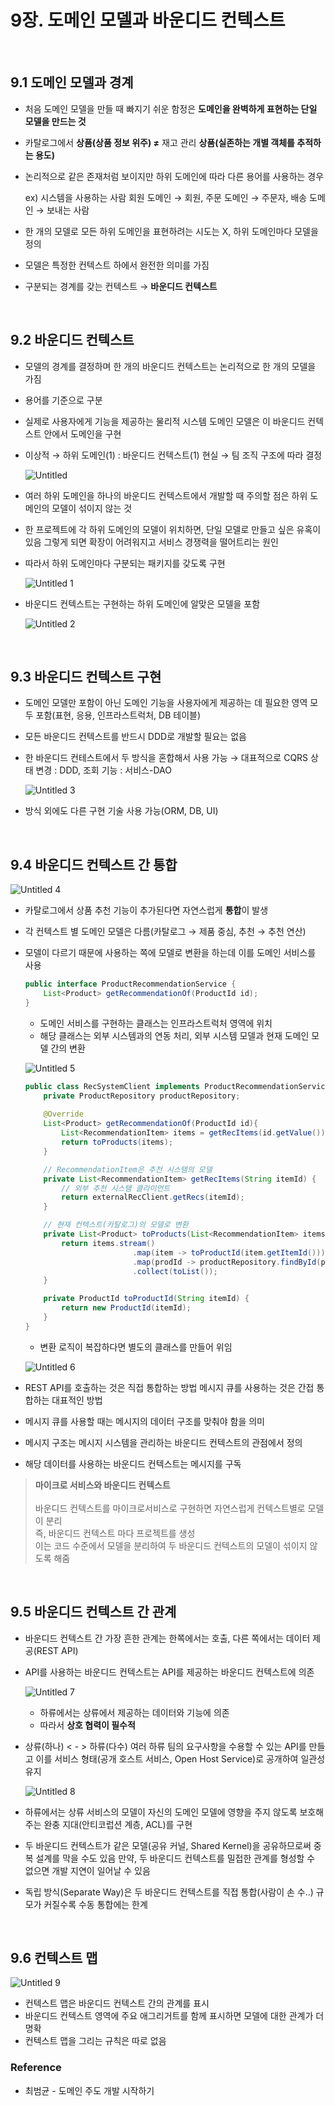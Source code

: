 # 9장. 도메인 모델과 바운디드 컨텍스트

<br>

## 9.1 도메인 모델과 경계

- 처음 도메인 모델을 만들 때 빠지기 쉬운 함정은 **도메인을 완벽하게 표현하는 단일 모델을 만드는 것**
- 카탈로그에서 **상품(상품 정보 위주) ≠** 재고 관리 **상품(실존하는 개별 객체를 추적하는 용도)**
- 논리적으로 같은 존재처럼 보이지만 하위 도메인에 따라 다른 용어를 사용하는 경우
    
    ex) 시스템을 사용하는 사람 
    회원 도메인 → 회원, 주문 도메인 → 주문자, 배송 도메인 → 보내는 사람
    
- 한 개의 모델로 모든 하위 도메인을 표현하려는 시도는 X, 하위 도메인마다 모델을 정의
- 모델은 특정한 컨텍스트 하에서 완전한 의미를 가짐
- 구분되는 경계를 갖는 컨텍스트 → **바운디드 컨텍스트**

<br>

## 9.2 바운디드 컨텍스트

- 모델의 경계를 결정하며 한 개의 바운디드 컨텍스트는 논리적으로 한 개의 모델을 가짐
- 용어를 기준으로 구분
- 실제로 사용자에게 기능을 제공하는 물리적 시스템
도메인 모델은 이 바운디드 컨텍스트 안에서 도메인을 구현
- 이상적 → 하위 도메인(1) :  바운디드 컨텍스트(1)
현실    → 팀 조직 구조에 따라 결정
   
   ![Untitled](https://user-images.githubusercontent.com/26344479/188674197-114c6dff-9729-4f5a-b022-6ac9bbf8cc6d.png)
    
- 여러 하위 도메인을 하나의 바운디드 컨텍스트에서 개발할 때 주의할 점은 하위 도메인의 모델이 섞이지 않는 것
- 한 프로젝트에 각 하위 도메인의 모델이 위치하면, 단일 모델로 만들고 싶은 유혹이 있음
그렇게 되면 확장이 어려워지고 서비스 경쟁력을 떨어트리는 원인
- 따라서 하위 도메인마다 구분되는 패키지를 갖도록 구현

    ![Untitled 1](https://user-images.githubusercontent.com/26344479/188674045-c61be035-e4e3-40bb-ac5e-25a5ce8af229.png)
    
- 바운디드 컨텍스트는 구현하는 하위 도메인에 알맞은 모델을 포함
    
    ![Untitled 2](https://user-images.githubusercontent.com/26344479/188674074-a53ed9f9-28a0-465e-87a8-09de60c7073d.png)

<br>

## 9.3 바운디드 컨텍스트 구현

- 도메인 모델만 포함이 아닌 도메인 기능을 사용자에게 제공하는 데 필요한 영역 모두 포함(표현, 응용, 인프라스트럭처, DB 테이블)
- 모든 바운디드 컨텍스트를 반드시 DDD로 개발할 필요는 없음
- 한 바운디드 컨테스트에서 두 방식을 혼합해서 사용 가능 → 대표적으로 CQRS
상태 변경 : DDD, 조회 기능 : 서비스-DAO
    
   ![Untitled 3](https://user-images.githubusercontent.com/26344479/188674446-6a63586d-8cc6-4aa3-8732-cc4777bc82c7.png)
    
- 방식 외에도 다른 구현 기술 사용 가능(ORM, DB, UI)

<br>

## 9.4 바운디드 컨텍스트 간 통합

![Untitled 4](https://user-images.githubusercontent.com/26344479/188674572-1c40462d-2109-4dec-8b12-f356f121dfbe.png)

- 카탈로그에서 상품 추천 기능이 추가된다면 자연스럽게 **통합**이 발생
- 각 컨텍스트 별 도메인 모델은 다름(카탈로그 → 제품 중심, 추천 → 추천 연산)
- 모델이 다르기 때문에 사용하는 쪽에 모델로 변환을 하는데 이를 도메인 서비스를 사용
    
    ```java
    public interface ProductRecommendationService {
    	List<Product> getRecommendationOf(ProductId id);
    }
    ```
    
    - 도메인 서비스를 구현하는 클래스는 인프라스트럭처 영역에 위치
    - 해당 클래스는 외부 시스템과의 연동 처리, 외부 시스템 모델과 현재 도메인 모델 간의 변환
    
   ![Untitled 5](https://user-images.githubusercontent.com/26344479/188674608-0f9361ab-d206-41eb-942c-789288d03311.png)
    
    ```java
    public class RecSystemClient implements ProductRecommendationService {
    	private ProductRepository productRepository;
    	
    	@Override
    	List<Product> getRecommendationOf(ProductId id){
    		List<RecommendationItem> items = getRecItems(id.getValue());
    		return toProducts(items);
    	}
    
    	// RecommendationItem은 추천 시스템의 모델
    	private List<RecommendationItem> getRecItems(String itemId) {
    		// 외부 추천 시스템 클라이언트
    		return externalRecClient.getRecs(itemId);
    	}
    
    	// 현재 컨텍스트(카탈로그)의 모델로 변환
    	private List<Product> toProducts(List<RecommendationItem> items) {
    		return items.stream()
    						.map(item -> toProductId(item.getItemId()))
    						.map(prodId -> productRepository.findById(prodId))
    						.collect(toList());
    	}
    
    	private ProductId toProductId(String itemId) {
    		return new ProductId(itemId);
    	}
    }
    ```
    
    - 변환 로직이 복잡하다면 별도의 클래스를 만들어 위임
    
    ![Untitled 6](https://user-images.githubusercontent.com/26344479/188674641-46fadb4c-3a71-4e81-a405-d3e7ad5bb508.png)
    
- REST API를 호출하는 것은 직접 통합하는 방법
메시지 큐를 사용하는 것은 간접 통합하는 대표적인 방법
- 메시지 큐를 사용할 때는 메시지의 데이터 구조를 맞춰야 함을 의미
- 메시지 구조는 메시지 시스템을 관리하는 바운디드 컨텍스트의 관점에서 정의
- 해당 데이터를 사용하는 바운디드 컨텍스트는 메시지를 구독

> **마이크로 서비스와 바운디드 컨텍스트** <br><br>
> 바운디드 컨텍스트를 마이크로서비스로 구현하면 자연스럽게 컨텍스트별로 모델이 분리<br>
> 즉, 바운디드 컨텍스트 마다 프로젝트를 생성<br>
> 이는 코드 수준에서 모델을 분리하여 두 바운디드 컨텍스트의 모델이 섞이지 않도록 해줌<br>

<br>

## 9.5 바운디드 컨텍스트 간 관계

- 바운디드 컨텍스트 간 가장 흔한 관계는 한쪽에서는 호출, 다른 쪽에서는 데이터 제공(REST API)
- API를 사용하는 바운디드 컨텍스트는 API를 제공하는 바운디드 컨텍스트에 의존
    
    ![Untitled 7](https://user-images.githubusercontent.com/26344479/188674666-1eed1818-1ff0-460c-8a8a-ea063737ee7b.png)
    
    - 하류에서는 상류에서 제공하는 데이터와 기능에 의존
    - 따라서 **상호 협력이 필수적**
- 상류(하나) < - > 하류(다수)
여러 하류 팀의 요구사항을 수용할 수 있는 API를 만들고 이를 서비스 형태(공개 호스트 서비스, Open Host Service)로 공개하여 일관성 유지
    
   ![Untitled 8](https://user-images.githubusercontent.com/26344479/188674710-1aaa6d1d-fab3-4acd-bafb-60162c601120.png)
    
- 하류에서는 상류 서비스의 모델이 자신의 도메인 모델에 영향을 주지 않도록 보호해주는 완충 지대(안티코럽션 계층, ACL)를 구현
- 두 바운디드 컨텍스트가 같은 모델(공유 커널, Shared Kernel)을 공유하므로써 중복 설계를 막을 수도 있음
만약, 두 바운디드 컨텍스트를 밀접한 관계를 형성할 수 없으면 개발 지연이 일어날 수 있음
- 독립 방식(Separate Way)은 두 바운디드 컨텍스트를 직접 통합(사람이 손 수..)
규모가 커질수록 수동 통합에는 한계

<br>

## 9.6 컨텍스트 맵

 ![Untitled 9](https://user-images.githubusercontent.com/26344479/188674833-60b0987f-ef22-4bdc-8c07-80655270d438.png)

- 컨텍스트 맵은 바운디드 컨텍스트 간의 관계를 표시
- 바운디드 컨텍스트 영역에 주요 애그리거트를 함께 표시하면 모델에 대한 관계가 더 명확
- 컨텍스트 맵을 그리는 규칙은 따로 없음

### Reference
- 최범균 - 도메인 주도 개발 시작하기
